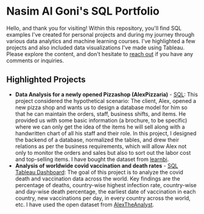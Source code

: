 # Nasim Al Goni's SQL Portfolio


Hello, and thank you for visiting! Within this repository, you'll find SQL examples I've created for personal projects and during my journey through various data analytics and machine learning courses. I've highlighted a few projects and also included data visualizations I've made using Tableau. Please explore the content, and don't hesitate to [reach out](https://www.linkedin.com/in/nasim-a-goni/) if you have any comments or inquiries.

## Highlighted Projects
* **Data Analysis for a newly opened Pizzashop (AlexPizzaria)** - [SQL](https://github.com/NasimShourav/SQL-Project/blob/main/Alex_Pizzaria.sql): This project considered the hypothetical scenario: The client, Alex, opened a new pizza shop and wants us to design a database model for him so that he can maintain the orders, staff, business shifts, and items. He provided us with some basic information (a brochure, to be specific) where we can only get the idea of the items he will sell along with a handwritten chart of all his staff and their role.
  In this project, I designed the backend of a database, normalized the tables, and drew their relations as per the business requirements, which will allow Alex not only to monitor the orders and sales but also to sort out the labor cost and top-selling items. I have bought the dataset from [learnbi](https://learnbi.online/).  
* **Analysis of worldwide covid vaccination and death rates** - [SQL](https://github.com/NasimShourav/SQL-Project/blob/main/Covid-death-and-Vac-Analysis.sql) [Tableau Dashboard](https://public.tableau.com/app/profile/nasim.al.goni/viz/CovidDashboard_16941828449490/Dashboard1?publish=yes): The goal of this project is to analyze the covid death and vaccination data across the world. Key findings are the percentage of deaths, country-wise highest infection rate, country-wise and day-wise death percentage, the earliest date of vaccination in each country, new vaccinations per day, in every country across the world, etc. I have used the open dataset from [AlexTheAnalyst](https://github.com/AlexTheAnalyst/PortfolioProjects).
